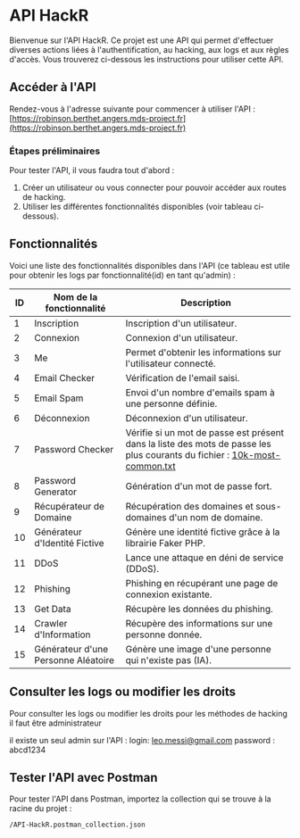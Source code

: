 # API HackR

Bienvenue sur l'API HackR. Ce projet est une API qui permet d'effectuer diverses actions liées à l'authentification, au hacking, aux logs et aux règles d'accès. Vous trouverez ci-dessous les instructions pour utiliser cette API.

## Accéder à l'API

Rendez-vous à l'adresse suivante pour commencer à utiliser l'API :  
[https://robinson.berthet.angers.mds-project.fr](https://robinson.berthet.angers.mds-project.fr)

### Étapes préliminaires

Pour tester l'API, il vous faudra tout d'abord :

1. Créer un utilisateur ou vous connecter pour pouvoir accéder aux routes de hacking.
2. Utiliser les différentes fonctionnalités disponibles (voir tableau ci-dessous).

## Fonctionnalités

Voici une liste des fonctionnalités disponibles dans l'API (ce tableau est utile pour obtenir les logs par fonctionnalité(id) en tant qu'admin) :

| ID  | Nom de la fonctionnalité              | Description                                                                                                                                                                                                                 |
|-----|--------------------------------------|-----------------------------------------------------------------------------------------------------------------------------------------------------------------------------------------------------------------------------|
|  1  | Inscription                          | Inscription d'un utilisateur.                                                                                                                                                                                                |
|  2  | Connexion                            | Connexion d'un utilisateur.                                                                                                                                                                                                  |
|  3  | Me                                   | Permet d'obtenir les informations sur l'utilisateur connecté.                                                                                                                                                              |
|  4  | Email Checker                        | Vérification de l'email saisi.                                                                                                                                                                                               |
|  5  | Email Spam                           | Envoi d'un nombre d'emails spam à une personne définie.                                                                                                                                                                      |
|  6  | Déconnexion                          | Déconnexion d'un utilisateur.                                                                                                                                                                                                |
|  7  | Password Checker                     | Vérifie si un mot de passe est présent dans la liste des mots de passe les plus courants du fichier : [10k-most-common.txt](https://raw.githubusercontent.com/danielmiessler/SecLists/master/Passwords/Common-Credentials/10k-most-common.txt) |
|  8  | Password Generator                   | Génération d'un mot de passe fort.                                                                                                                                                                                           |
|  9  | Récupérateur de Domaine              | Récupération des domaines et sous-domaines d'un nom de domaine.                                                                                                                                                             |
| 10  | Générateur d'Identité Fictive        | Génère une identité fictive grâce à la librairie Faker PHP.                                                                                                                                                                 |
| 11  | DDoS                                 | Lance une attaque en déni de service (DDoS).                                                                                                                                                                                 |
| 12  | Phishing                             | Phishing en récupérant une page de connexion existante.                                                                                                                                                                      |
| 13  | Get Data                             | Récupère les données du phishing.                                                                                                                                                                                             |
| 14  | Crawler d'Information                | Récupère des informations sur une personne donnée.                                                                                                                                                                           |
| 15  | Générateur d'une Personne Aléatoire  | Génère une image d'une personne qui n'existe pas (IA).                                                                                                                                                                       |

## Consulter les logs ou modifier les droits

Pour consulter les logs ou modifier les droits pour les méthodes de hacking il faut être administrateur

il existe un seul admin sur l'API :
login: leo.messi@gmail.com 
password : abcd1234

## Tester l'API avec Postman

Pour tester l'API dans Postman, importez la collection qui se trouve à la racine du projet :

`/API-HackR.postman_collection.json`
